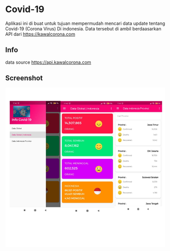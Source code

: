 # Covid-19
Aplikasi ini di buat untuk tujuan mempermudah mencari data update tentang Covid-19 (Corona Virus) Di indonesia. Data tersebut di ambil berdaasarkan API dari https://kawalcorona.com

## Info
data source 
https://api.kawalcorona.com

## Screenshot
![screenshot](screenshoot/Info.jpg)
